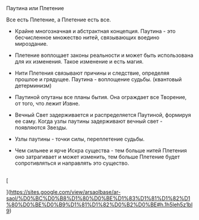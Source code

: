 ## 

Паутина или Плетение

Все есть Плетение, а Плетение есть все. 

- Крайне многозначная и абстрактная концепция. Паутина - это бесчисленное множество нитей, связывающих воедино мироздание.
    
- Плетение воплощает законы реальности и может быть использована для их изменения. Такое изменение и есть магия. 
    
- Нити Плетения связывают причины и следствие, определяя прошлое и грядущее. Паутина - воплощение судьбы. (квантовый детерминизм)
    
- Паутиной опутаны все планы бытия. Она ограждает все Творение, от того, что лежит Извне.
    
- Вечный Свет задерживается и распределяется Паутиной, формируя ее саму. Когда узлы паутины задерживают вечный свет - появляются Звезды. 
    
- Узлы паутины - точки силы, переплетение судьбы. 
    
- Чем сильнее и ярче Искра существа - тем больше нитей Плетения оно затрагивает и может изменить, тем больше Плетение будет сопротивляться и направлять это существо. 
    

## 

[

](https://sites.google.com/view/arsaolbase/ar-saol/%D0%BC%D0%B8%D1%80%D0%BE%D1%83%D1%81%D1%82%D1%80%D0%BE%D0%B9%D1%81%D1%82%D0%B2%D0%BE#h.1h5leh5z1bl9)